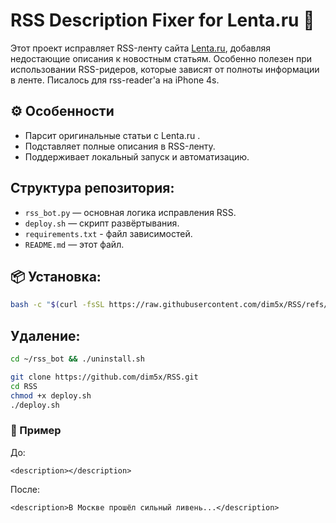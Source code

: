 # RSS Description Fixer for Lenta.ru 📰
Этот проект исправляет RSS-ленту сайта [Lenta.ru](https://lenta.ru), добавляя недостающие описания к новостным статьям. Особенно полезен при использовании RSS-ридеров, которые зависят от полноты информации в ленте.
Писалось для rss-reader'a на iPhone 4s.



## ⚙️ Особенности

- Парсит оригинальные статьи с Lenta.ru .
- Подставляет полные описания в RSS-ленту.
- Поддерживает локальный запуск и автоматизацию.


Структура репозитория:
-----------------------
- `rss_bot.py` — основная логика исправления RSS.
- `deploy.sh` — скрипт развёртывания.
- `requirements.txt` - файл зависимостей.
- `README.md` — этот файл.



## 📦 Установка:
```bash
bash -c "$(curl -fsSL https://raw.githubusercontent.com/dim5x/RSS/refs/heads/master/install.sh)"
```

## Удаление:
```bash
cd ~/rss_bot && ./uninstall.sh
```

```bash
git clone https://github.com/dim5x/RSS.git
cd RSS
chmod +x deploy.sh
./deploy.sh
````
### 📌 Пример
До:
```
<description></description>
```
После:
```
<description>В Москве прошёл сильный ливень...</description>
```